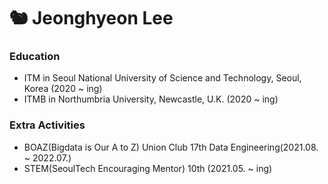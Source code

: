 # 🐿 Jeonghyeon Lee

### Education
- ITM in Seoul National University of Science and Technology, Seoul, Korea (2020 ~ ing)
- ITMB in Northumbria University, Newcastle, U.K. (2020 ~ ing)

### Extra Activities
- BOAZ(Bigdata is Our A to Z) Union Club 17th Data Engineering(2021.08. ~ 2022.07.)
- STEM(SeoulTech Encouraging Mentor) 10th (2021.05. ~ ing)
